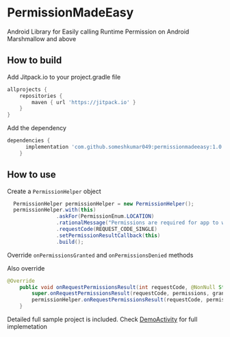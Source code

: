 PermissionMadeEasy
=======

Android Library for Easily calling Runtime Permission on Android Marshmallow and above

## How to build

Add Jitpack.io to your project.gradle file 
```gradle
allprojects {
    repositories {
        maven { url 'https://jitpack.io' }
    }
}
```
  
Add the dependency
```gradle
dependencies {
	  implementation 'com.github.someshkumar049:permissionmadeeasy:1.0'
	}
```
  
## How to use
  
Create a `PermissionHelper` object
  
```java
  PermissionHelper permissionHelper = new PermissionHelper();
  permissionHelper.with(this)
                .askFor(PermissionEnum.LOCATION)
                .rationalMessage("Permissions are required for app to work properly")
                .requestCode(REQUEST_CODE_SINGLE)
                .setPermissionResultCallback(this)
                .build();
 ```
Override `onPermissionsGranted` and `onPermissionsDenied` methods

Also override 

```java
@Override
    public void onRequestPermissionsResult(int requestCode, @NonNull String[] permissions, @NonNull int[] grantResults) {
        super.onRequestPermissionsResult(requestCode, permissions, grantResults);
        permissionHelper.onRequestPermissionsResult(requestCode, permissions, grantResults);
    }
```  

Detailed full sample project is included. Check [DemoActivity](https://github.com/someshkumar049/PermissionMadeEasy/blob/master/app/src/main/java/com/somesh/pemissionmadeeasy/DemoActivity.java) for full implemetation 
